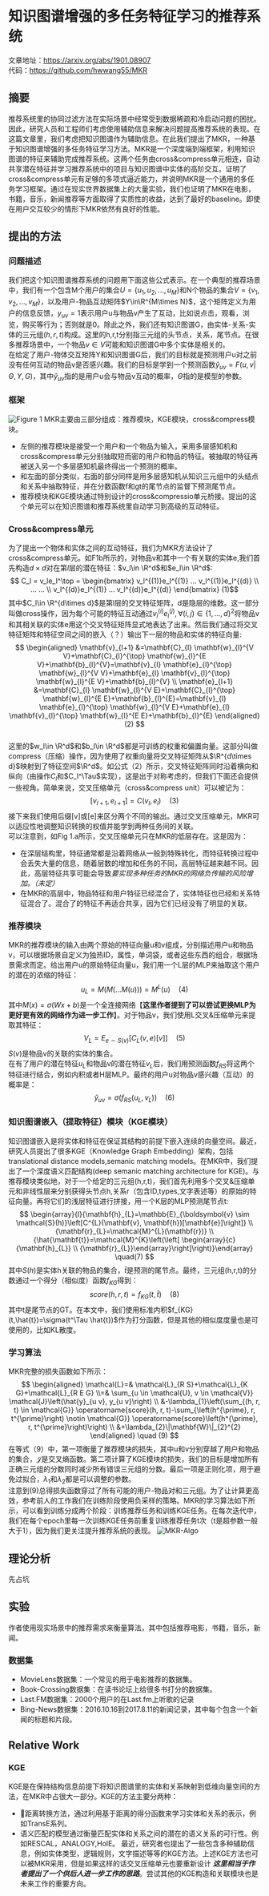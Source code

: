 # 知识图谱增强的多任务特征学习的推荐系统
文章地址：https://arxiv.org/abs/1901.08907  
代码：https://github.com/hwwang55/MKR
## 摘要
推荐系统里的协同过滤方法在实际场景中经常受到数据稀疏和冷启动问题的困扰。因此，研究人员和工程师们考虑使用辅助信息来解决问题提高推荐系统的表现。在这篇文章里，我们考虑把知识图谱作为辅助信息。在此我们提出了MKR，一种基于知识图谱增强的多任务特征学习方法。MKR是一个深度端到端框架，利用知识图谱的特征来辅助完成推荐系统。这两个任务由cross&compress单元相连，自动共享潜在特征并学习推荐系统中的项目与知识图谱中实体的高阶交互。证明了cross&compress单元有足够的多项式逼近能力，并说明MKR是一个通用的多任务学习框架。通过在现实世界数据集上的大量实验，我们也证明了MKR在电影，书籍，音乐，新闻推荐等方面取得了实质性的收益，达到了最好的baseline。即使在用户交互较少的情形下MKR依然有良好的性能。

## 提出的方法  
### 问题描述
我们把这个知识图谱推荐系统的问题用下面这些公式表示。在一个典型的推荐场景中，我们有一个包含M个用户的集合$U = \{u_1,u_2,... ,u_M\}$和N个物品的集合$V = \{v_1,v_2,... ,v_M\}$，以及用户-物品互动矩阵$Y\in\R^{M\times N}$，这个矩阵定义为用户的信息反馈，$y_{uv}=1$表示用户u与物品v产生了互动，比如说点击，观看，浏览，购买等行为；否则就是0。除此之外，我们还有知识图谱G，由实体-关系-实体的三元组$(h,r,t)$构成。这里的h,r,t分别指三元组的头节点，关系，尾节点。在很多推荐场景中，一个物品$v\in V$可能和知识图谱G中多个实体是相关的。  
在给定了用户-物体交互矩阵Y和知识图谱G后，我们的目标就是预测用户u对之前没有任何互动的物品v是否感兴趣。我们的目标是学到一个预测函数$\hat{y}_{uv} = F(u,v|\Theta,Y,G)$，其中$\hat{y}_{uv}$指的是用户u会与物品v互动的概率，$\Theta$指的是模型的参数。

### 框架
![Figure 1](./imgs/MKR-FW.png)
MKR主要由三部分组成：推荐模块，KGE模块，cross&compress模块。  
- 左侧的推荐模块是接受一个用户和一个物品为输入，采用多层感知机和cross&compress单元分别抽取短而密的用户和物品的特征。被抽取的特征再被送入另一个多层感知机最终得出一个预测的概率。
- 和左面的部分类似，右面的部分同样是用多层感知机从知识三元组中的头结点和关系中抽取特征，并在分数函数f和gt的尾节点的监督下预测尾节点。
- 推荐模块和KGE模块通过特别设计的cross&compressio单元桥接。提出的这个单元可以在知识图谱和推荐系统里自动学习到高级的互动特征。

### Cross&compress单元
为了提出一个物体和实体之间的互动特征，我们为MKR方法设计了cross&compress单元。如F1b所示的，对物品v和其中一个有关联的实体e,我们首先构造$d\times d$对在第$l$层的潜在特征：$v_l\in \R^d$和$e_l\in \R^d$:
$$ C_l = v_le_l^\top =
\begin{bmatrix}
    v_l^{(1)}e_l^{(1)} ... v_l^{(1)}e_l^{(d)} \\
    ... ...                                   \\
    v_l^{(d)}e_l^{(1)} ... v_l^{(d)}e_l^{(d)}
\end{bmatrix} (1)$$
其中$C_l\in \R^{d\times d}$是第l层的交叉特征矩阵，d是隐层的维数。这一部分叫做cross操作，因为每个可能的特征互动通过$v_l^{(i)}e_l^{(j)}, \forall(i,j)\in \{1,...,d\}^2$将物品v和其相关联的实体e用这个交叉特征矩阵显式地表达了出来。然后我们通过将交叉特征矩阵和特征空间之间的嵌入（？）输出下一层的物品和实体的特征向量:
$$
\begin{aligned} \mathbf{v}_{l+1} &=\mathbf{C}_{l} \mathbf{w}_{l}^{V V}+\mathbf{C}_{l}^{\top} \mathbf{w}_{l}^{E V}+\mathbf{b}_{l}^{V}=\mathbf{v}_{l} \mathbf{e}_{l}^{\top} \mathbf{w}_{l}^{V V}+\mathbf{e}_{l} \mathbf{v}_{l}^{\top} \mathbf{w}_{l}^{E V}+\mathbf{b}_{l}^{V} \\ \mathbf{e}_{l+1} &=\mathbf{C}_{l} \mathbf{w}_{l}^{V E}+\mathbf{C}_{l}^{\top} \mathbf{w}_{l}^{E E}+\mathbf{b}_{l}^{E}=\mathbf{v}_{l} \mathbf{e}_{l}^{\top} \mathbf{w}_{l}^{V E}+\mathbf{e}_{l} \mathbf{v}_{l}^{\top} \mathbf{w}_{l}^{E E}+\mathbf{b}_{l}^{E} \end{aligned} (2)
$$  
这里的$w_l\in \R^d$和$b_l\in \R^d$都是可训练的权重和偏置向量。这部分叫做compress（压缩）操作，因为使用了权重向量将交叉特征矩阵从$\R^{d\times d}$映射到了特征空间$\R^d$。如公式（2）所示，交叉特征矩阵同时沿着横向和纵向（由操作$C_l$和$C_l^\Tau$实现），这是出于对称考虑的，但我们下面还会提供一些视角。简单来说，交叉压缩单元（cross&compress unit）可以被记为：
$$
[v_{l+1},e_{l+1}] = C(v_l,e_l) \quad (3)
$$
接下来我们使用后缀[v]或[e]来区分两个不同的输出。通过交叉压缩单元，MKR可以适应性地调整知识转换的权值并能学到两种任务间的关联。  
可以注意到，如Fig 1.a所示，交叉压缩单元只在MKR的低层存在。这是因为：
- 在深层结构里，特征通常都是沿着网络从一般到特殊转化，而特征转换过程中会丢失大量的信息，随着层数的增加和任务的不同，高层特征越来越不同。因此，高层特征共享可能会导致*要实现多种任务的MKR的网络负传输的风险增加。（未定）*
- 在MKR的高层中，物品特征和用户特征已经混合了，实体特征也已经和关系特征混合了。混合了的特征不再适合共享，因为它们已经没有了明显的关联。

### 推荐模块
MKR的推荐模块的输入由两个原始的特征向量u和v组成，分别描述用户u和物品v，可以根据场景自定义为独热ID，属性，单词袋，或者这些东西的组合，根据场景需求而定。给出用户u的原始特征向量u，我们用一个L层的MLP来抽取这个用户的潜在的浓缩的特征：
$$
u_L = M(M(...M(u))) = M^L(u) \quad (4)
$$
其中$M(x)=\sigma(Wx+b)$是一个全连接网络【**这里作者提到了可以尝试更换MLP为更好更有效的网络作为进一步工作**】。对于物品v，我们使用L交叉&压缩单元来提取其特征：
$$
V_L = E_{e\sim S(v)}[C_L(v,e)[v]] \quad (5) 
$$
$S(v)$是物品v的关联的实体的集合。  
在有了用户的潜在特征$u_L$和物品v的潜在特征$v_L$后，我们用预测函数$f_{RS}$将这两个特征进行结合，例如内积或者H层MLP。最终的用户u对物品v感兴趣（互动）的概率是：
$$
\hat{y}_{uv} = \sigma(f_{RS}(u_L,v_L)) \quad (6)
$$

### 知识图谱嵌入（提取特征）模块（KGE模块）  
知识图谱嵌入是将实体和特征在保证其结构的前提下嵌入连续的向量空间。最近，研究人员提出了很多KGE（Knowledge Graph Embedding）架构，包括translational distance models,semanic matching models。在MKR中，我们提出了一个深度语义匹配结构(deep semanic matching architecture for KGE)。与推荐模块类似地，对于一个给定的三元组(h,r,t)，我们首先利用多个交叉&压缩单元和非线性层来分别获得头节点h,关系r（包含ID,types,文字表述等）的原始的特征向量。再将它们的浅层特征进行拼接，用一个K层的MLP预测尾节点t:
$$
\begin{array}{l}{\mathbf{h}_{L}=\mathbb{E}_{\boldsymbol{v} \sim \mathcal{S}(h)}\left[C^{L}(\mathbf{v}, \mathbf{h})[\mathbf{e}]\right]} \\ {\mathbf{r}_{L}=\mathcal{M}^{L}(\mathbf{r})} \\ {\hat{\mathbf{t}}=\mathcal{M}^{K}\left(\left[ \begin{array}{c}{\mathbf{h}_{L}} \\ {\mathbf{r}_{L}}\end{array}\right]\right)}\end{array} \quad(7)
$$
其中$S(h)$是实体h关联的物品的集合，$\hat{t}$是预测的尾节点。最终，三元组(h,r,t)的分数通过一个得分（相似度）函数$f_{KG}$得到：
$$
score(h,r,t) = f_{KG}(t,\hat{t}) \quad (8)
$$
其中t是尾节点的GT。在本文中，我们使用标准内积$f_{KG}(t,\hat{t})=\sigma(t^\Tau \hat{t})$作为打分函数，但是其他的相似度度量也是可使用的，比如KL散度。

### 学习算法
MKR完整的损失函数如下所示：
$$
\begin{aligned} \mathcal{L}=& \mathcal{L}_{R S}+\mathcal{L}_{K G}+\mathcal{L}_{R E G} \\=& \sum_{u \in \mathcal{U}, v \in \mathcal{V}} \mathcal{J}\left(\hat{y}_{u v}, y_{u v}\right) \\ &-\lambda_{1}\left(\sum_{(h, r, t) \in \mathcal{G}} \operatorname{score}(h, r, t)-\sum_{\left(h^{\prime}, r, t^{\prime}\right) \notin \mathcal{G}} \operatorname{score}\left(h^{\prime}, r, t^{\prime}\right)\right) \\ &+\lambda_{2}\|\mathbf{W}\|_{2}^{2} \end{aligned} \quad (9)
$$
在等式（9）中，第一项衡量了推荐模块的损失，其中u和v分别穿越了用户和物品的集合，$\mathcal{J}$是交叉熵函数。第二项计算了KGE模块的损失，我们的目标是增加所有正确三元组的分数同时减少所有错误三元组的分数。最后一项是正则化项，用于避免过拟合，$\lambda_1$和$\lambda_2$都是可以调整的参数。  
注意到(9)总得损失函数穿过了所有可能的用户-物品对和三元组。为了让计算更高效，参考前人的工作我们在训练阶段使用负采样的策略。MKR的学习算法如下所示，可以看到训练分成两个阶段：训练推荐任务和训练KGE任务。在每次迭代中，我们在每个epoch里每一次训练KGE任务前重复训练推荐任务t次（t是超参数一般大于1），因为我们更关注提升推荐系统的表现。
![MKR-Algo](./imgs/MKR-Algo.png)

## 理论分析
先占坑

## 实验
作者使用现实场景中的推荐需求来衡量算法，其中包括推荐电影，书籍，音乐，新闻。
### 数据集
- MovieLens数据集：一个常见的用于电影推荐的数据集。
- Book-Crossing数据集：在读书论坛上给很多书打分的数据集。
- Last.FM数据集：2000个用户的在Last.fm上听歌的记录
- Bing-News数据集：2016.10.16到2017.8.11的新闻记录，其中每个包含一个新闻的标题和片段。

## Relative Work  
### KGE    
KGE是在保持结构信息前提下将知识图谱里的实体和关系映射到低维向量空间的方法，在MKR中占很大一部分。KGE的方法主要分两种：
- 距离转换方法，通过利用基于距离的得分函数来学习实体和关系的表示，例如TransE系列。
- 语义匹配的模型通过衡量匹配实体和关系之间的潜在的语义关系的可行性。例如RESCAL，ANALOGY,HolE。
最近，研究者也提出了一些包含多种辅助信息，例如实体类型，逻辑规则，文字描述等等的KGE方法。上述KGE方法也可以被MKR采用，但是如果这样的话交叉压缩单元也要重新设计 ***这里相当于作者提出了一个供后人进一步工作的思路***。尝试其他的KGE构造和关联模块也是未来工作的重要方向。
